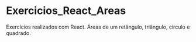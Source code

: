 # Exercicios_React_Areas
 Exercícios realizados com React. Áreas de um retângulo, triângulo, circulo e quadrado.
